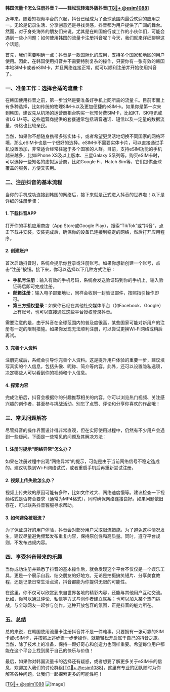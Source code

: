 **韩国流量卡怎么注册抖音？——轻松玩转海外版抖音[[TG💪+ @esim1088](https://t.me/s/esim1088)]**

近年来，随着短视频平台的兴起，抖音已经成为了全球范围内最受欢迎的应用之一。无论是记录生活、分享创意还是寻找灵感，抖音都为用户提供了广阔的舞台。然而，对于身处海外的朋友们来说，尤其是在韩国旅行或工作的小伙伴们，可能会遇到一些小问题：如何使用韩国的流量卡注册抖音呢？今天，我们就来详细聊聊这个话题。

首先，我们需要明确一点：抖音是一款国际化的应用，支持多个国家和地区的用户使用。因此，在韩国使用抖音并不需要特别复杂的操作，只要你有一张有效的韩国本地SIM卡或者eSIM卡，并且网络连接正常，就可以顺利注册并开始使用抖音了。

### **一、准备工作：选择合适的流量卡**

在韩国使用抖音之前，第一步当然是要准备好手机上网所需的流量卡。目前市面上有多种选择，比如传统的物理SIM卡以及更加便捷的eSIM卡。如果你是第一次来到韩国，建议先从机场的运营商柜台购买一张预付费SIM卡，比如KT、SK电讯或者LG U+等。这些运营商提供的套餐通常包括语音通话、短信以及一定量的数据流量，价格也比较亲民。

当然，如果你不想随身携带多张实体卡，或者希望更灵活地切换不同国家的网络环境，那么eSIM卡也是一个很好的选择。eSIM卡不需要实体卡片，可以直接通过手机设置添加，非常适合经常往返于多个国家的人群。目前，支持eSIM功能的手机越来越多，比如iPhone XS及以上版本、三星Galaxy S系列等。购买eSIM卡时，可以选择一些知名的虚拟运营商，比如Google Fi、Hatch Sim等，它们提供全球覆盖的服务，方便又实用。

### **二、注册抖音的基本流程**

当你的手机成功连接到韩国的网络后，接下来就是正式进入抖音的世界啦！以下是详细的注册步骤：

#### **1. 下载抖音APP**
打开你的手机应用商店（App Store或Google Play），搜索“TikTok”或“抖音”，点击下载并安装。安装完成后，确保你的设备已连接到稳定的网络，然后打开应用程序。

#### **2. 创建账户**
首次启动抖音时，系统会提示你登录或注册账号。如果你想新创建一个账号，点击“注册”按钮。接下来，你可以选择以下几种方式注册：
- **手机号注册**：输入有效的手机号码，系统会发送验证码到你的手机上，输入验证码后即可完成注册。
- **邮箱注册**：输入电子邮箱地址，同样会收到一封验证邮件，按照指引操作即可。
- **第三方授权登录**：如果你已经在其他社交媒体平台（如Facebook、Google）上有账号，也可以直接通过这些平台授权登录抖音。

需要注意的是，由于抖音在全球范围内的普及度很高，某些国家可能对新用户的注册有一定的限制措施。如果你发现无法顺利注册，可以尝试更换Wi-Fi网络或稍后再试。

#### **3. 完善个人资料**
注册完成后，系统会引导你完善个人资料。这是提升用户体验的重要一步，建议填写真实的个人信息，包括头像、昵称、简介等内容。此外，还可以设置隐私选项，决定哪些人可以看到你的视频和个人信息。

#### **4. 探索内容**
完成注册后，抖音会根据你的兴趣推荐相关的内容。你可以浏览热门视频、关注感兴趣的创作者，甚至参与挑战活动。别忘了点赞、评论和分享你喜欢的作品哦！

### **三、常见问题解答**

尽管抖音的操作界面设计得非常直观，但在实际使用过程中，仍然有不少用户会遇到一些疑问。下面是一些常见的问题及其解决方法：

#### **1. 注册时提示“网络异常”怎么办？**
如果在注册过程中出现“网络异常”的提示，可能是由于当前网络信号不稳定造成的。建议切换到Wi-Fi网络试试，或者重启手机后再重新尝试注册。

#### **2. 视频上传失败怎么办？**
视频上传失败的原因可能有多种，比如文件过大、网络速度慢等。建议检查一下视频格式是否符合要求（通常为MP4格式），同时确保网络连接良好。如果问题依旧存在，可以联系抖音客服寻求帮助。

#### **3. 如何避免被限流？**
为了保证良好的用户体验，抖音会对部分用户采取限流措施。为了避免这种情况发生，建议尽量避免频繁发布重复内容，保持原创性和高质量。同时，遵守平台规则，不发布违规内容。

### **四、享受抖音带来的乐趣**

当你成功注册并熟悉了抖音的基本操作后，就会发现这个平台不仅仅是一个娱乐工具，更是一个展示自我、结交朋友的好地方。无论是拍摄搞笑短片、分享美食教程，还是记录日常生活点滴，抖音都能为你提供无限的可能性。

在这里，你不仅可以欣赏到来自世界各地的精彩内容，还能与其他用户互动交流。比如，你可以通过评论、私信等方式与创作者建立联系；也可以加入某个热门挑战，与全球网友一起参与创作。这种开放包容的氛围，正是抖音的魅力所在。

### **五、总结**

总的来说，在韩国使用流量卡注册抖音并不是一件难事。只要拥有一张可靠的SIM卡或eSIM卡，并按照上述步骤一步步操作，就能轻松开启属于自己的抖音之旅。当然，除了技术上的准备，保持一颗好奇心和创造力也同样重要。希望每位用户都能在这个平台上找到属于自己的快乐与价值！

最后，如果你对韩国流量卡的选择还有疑惑，或者想要了解更多关于eSIM卡的信息，欢迎加入我们的讨论群组[[TG💪+ @esim1088](https://t.me/s/esim1088)]，这里有专业的团队随时为你解答各种问题。让我们一起探索更多的可能性吧！

[[TG💪+ @esim1088](https://t.me/s/esim1088) ![Image](https://i.postimg.cc/4NQfJmqS/Snipaste-2025-05-13-00-14-12.png)]